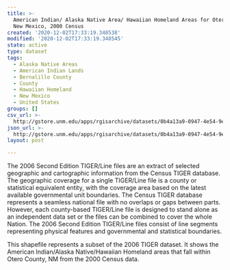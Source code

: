 ```yaml
---
title: >-
  American Indian/ Alaska Native Area/ Hawaiian Homeland Areas for Otero County,
  New Mexico, 2000 Census
created: '2020-12-02T17:33:19.348538'
modified: '2020-12-02T17:33:19.348545'
state: active
type: dataset
tags:
  - Alaska Native Areas
  - American Indian Lands
  - Bernalillo County
  - County
  - Hawaiian Homeland
  - New Mexico
  - United States
groups: []
csv_url: >-
  http://gstore.unm.edu/apps/rgisarchive/datasets/0b4a13a9-0947-4e54-9ef2-c78eb688f9c7/tgr2006se_oter_aianhh00.derived.csv
json_url: >-
  http://gstore.unm.edu/apps/rgisarchive/datasets/0b4a13a9-0947-4e54-9ef2-c78eb688f9c7/tgr2006se_oter_aianhh00.derived.json
layout: post

---
```

The 2006 Second Edition  TIGER/Line files are an extract of selected geographic and cartographic information from the Census TIGER database.  The geographic coverage for a single TIGER/Line file is a county or statistical equivalent entity, with the coverage area based on the latest available governmental unit boundaries.  The Census TIGER database represents a seamless national file with no overlaps or gaps between parts.  However, each county-based TIGER/Line file is designed to stand alone as an independent data set or the files can be combined to cover the whole Nation.  The 2006 Second Edition  TIGER/Line files consist of line segments representing physical features and governmental and statistical boundaries.  

This shapefile represents a subset of the 2006 TIGER dataset. It shows the American Indian/Alaska Native/Hawaiian Homeland areas that fall within Otero County, NM from the 2000 Census data.
